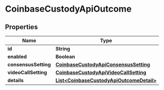 
# CoinbaseCustodyApiOutcome

## Properties
Name | Type | Description | Notes
------------ | ------------- | ------------- | -------------
**id** | **String** |  |  [optional]
**enabled** | **Boolean** |  |  [optional]
**consensusSetting** | [**CoinbaseCustodyApiConsensusSetting**](CoinbaseCustodyApiConsensusSetting.md) |  |  [optional]
**videoCallSetting** | [**CoinbaseCustodyApiVideoCallSetting**](CoinbaseCustodyApiVideoCallSetting.md) |  |  [optional]
**details** | [**List&lt;CoinbaseCustodyApiOutcomeDetail&gt;**](CoinbaseCustodyApiOutcomeDetail.md) |  |  [optional]



